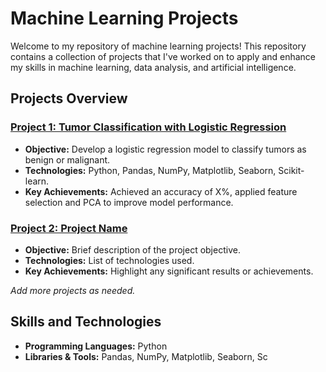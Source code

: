 # Machine Learning Projects

Welcome to my repository of machine learning projects! This repository contains a collection of projects that I've worked on to apply and enhance my skills in machine learning, data analysis, and artificial intelligence.

## Projects Overview

### [Project 1: Tumor Classification with Logistic Regression]([link-to-project-1](https://github.com/DAGV001/Modelos-de-aprendizaje/blob/main/Early_Detection_of_Malignant_Tumors_A_Logistic_Regression_Approach%20(1).ipynb))
- **Objective:** Develop a logistic regression model to classify tumors as benign or malignant.
- **Technologies:** Python, Pandas, NumPy, Matplotlib, Seaborn, Scikit-learn.
- **Key Achievements:** Achieved an accuracy of X%, applied feature selection and PCA to improve model performance.

### [Project 2: Project Name](link-to-project-2)
- **Objective:** Brief description of the project objective.
- **Technologies:** List of technologies used.
- **Key Achievements:** Highlight any significant results or achievements.

*Add more projects as needed.*

## Skills and Technologies
- **Programming Languages:** Python
- **Libraries & Tools:** Pandas, NumPy, Matplotlib, Seaborn, Sc
